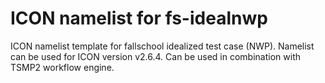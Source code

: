 # ICON namelist for fs-idealnwp

ICON namelist template for fallschool idealized test case (NWP). Namelist can be used for ICON version v2.6.4. Can be used in combination with TSMP2 workflow engine.
